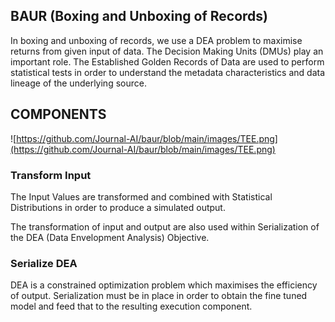 ## BAUR (Boxing and Unboxing of Records)

In boxing and unboxing of records, we use a DEA problem to maximise returns from given input of data. The Decision Making Units (DMUs) play an important role. The Established Golden Records of Data are used to perform statistical tests in order to understand the metadata characteristics and data lineage of the underlying source. 

## COMPONENTS

![https://github.com/Journal-AI/baur/blob/main/images/TEE.png](https://github.com/Journal-AI/baur/blob/main/images/TEE.png)

### Transform Input

The Input Values are transformed and combined with Statistical Distributions in order to produce a simulated output. 

The transformation of input and output are also used within Serialization of the DEA (Data Envelopment Analysis) Objective.

### Serialize DEA

DEA is a constrained optimization problem which maximises the efficiency of output. Serialization must be in place in order to obtain the fine tuned model and feed that to the resulting execution component. 

